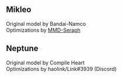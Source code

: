 ## Mikleo
Original model by Bandai-Namco\
Optimizations by [MMD-Seraph](https://www.deviantart.com/mmd-seraph/art/MMD-Zestiria-Mikleo-DL-647236893)

## Neptune
Original model by Compile Heart\
Optimizations by haolink/Link#3939 (Discord)
